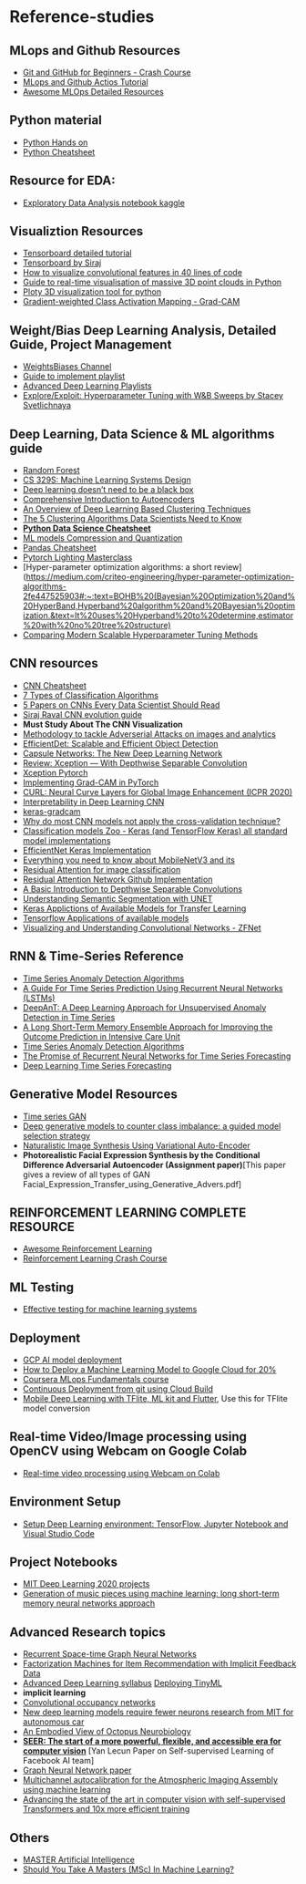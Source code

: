 # Reference-studies

## MLops and Github Resources

* [Git and GitHub for Beginners - Crash Course](https://youtu.be/RGOj5yH7evk)
* [MLops and Github Actios Tutorial](https://www.youtube.com/watch?v=9BgIDqAzfuA&list=PL7WG7YrwYcnDBDuCkFbcyjnZQrdskFsBz)
* [Awesome MLOps Detailed Resources](https://github.com/visenger/awesome-mlops)

## Python material

* [Python Hands on](https://github.com/sayan0506/Reference-studies/blob/main/Python%20Hands%20on.pdf)
* [Python Cheatsheet](https://github.com/sayan0506/Reference-studies/blob/main/Python%20Cheat%20Sheet%20%7C%20Follow%20Dr.%20AngShuMan%20Ghosh%20for%20more.pdf)


## Resource for EDA:

* [Exploratory Data Analysis notebook kaggle](https://www.kaggle.com/amayomordecai/heart-disease-risk-prediction-machine-learning)


## Visualiztion Resources

* [Tensorboard detailed tutorial](https://youtu.be/k7KfYXXrOj0)
* [Tensorboard by Siraj](https://youtu.be/fBVEXKp4DIc)
* [How to visualize convolutional features in 40 lines of code](https://towardsdatascience.com/how-to-visualize-convolutional-features-in-40-lines-of-code-70b7d87b0030)
* [Guide to real-time visualisation of massive 3D point clouds in Python](https://towardsdatascience.com/guide-to-real-time-visualisation-of-massive-3d-point-clouds-in-python-ea6f00241ee0)
* [Ploty 3D visualization tool for python](https://plotly.com/python/3d-scatter-plots/)
* [Gradient-weighted Class Activation Mapping - Grad-CAM](https://medium.com/@mohamedchetoui/grad-cam-gradient-weighted-class-activation-mapping-ffd72742243a)

## Weight/Bias Deep Learning Analysis, Detailed Guide, Project Management

* [WeightsBiases Channel](https://youtube.com/c/WeightsBiases)
* [Guide to implement playlist](https://www.youtube.com/playlist?list=PLD80i8An1OEGajeVo15ohAQYF1Ttle0lk)
* [Advanced Deep Learning Playlists](https://youtube.com/playlist?list=PLD80i8An1OEEe2X5KA_uSvMaEMl0lo4jP)
* [Explore/Exploit: Hyperparameter Tuning with W&B Sweeps by Stacey Svetlichnaya](https://youtu.be/6wRBGNLgQFU)

## Deep Learning, Data Science & ML algorithms guide

* [Random Forest](https://youtu.be/QHOazyP-YlM)
* [CS 329S: Machine Learning Systems Design](https://stanford-cs329s.github.io/syllabus.html)
* [Deep learning doesn’t need to be a black box](https://www.kdnuggets.com/2021/02/deep-learning-not-black-box.html)
* [Comprehensive Introduction to Autoencoders](https://towardsdatascience.com/generating-images-with-autoencoders-77fd3a8dd368)
* [An Overview of Deep Learning Based Clustering Techniques](https://divamgupta.com/unsupervised-learning/2019/03/08/an-overview-of-deep-learning-based-clustering-techniques.html)
* [The 5 Clustering Algorithms Data Scientists Need to Know](https://towardsdatascience.com/the-5-clustering-algorithms-data-scientists-need-to-know-a36d136ef68)
* **[Python Data Science Cheatsheet](https://github.com/sayan0506/Reference-studies/blob/main/Python%20Cheat%20Sheet%20%7C%20Follow%20Dr.%20AngShuMan%20Ghosh%20for%20more.pdf)**
* [ML models Compression and Quantization](https://towardsdatascience.com/machine-learning-models-compression-and-quantization-simplified-a302ddf326f2?gi=ddb830e186db)
* [Pandas Cheatsheet](https://github.com/sayan0506/Reference-studies/blob/main/Pandas%20Cheatsheet.pdf)
* [Pytorch Lighting Masterclass](https://youtube.com/playlist?list=PLaMu-SDt_RB5NUm67hU2pdE75j6KaIOv2)
* [Hyper-parameter optimization algorithms: a short review](https://medium.com/criteo-engineering/hyper-parameter-optimization-algorithms-2fe447525903#:~:text=BOHB%20(Bayesian%20Optimization%20and%20HyperBand,Hyperband%20algorithm%20and%20Bayesian%20optimization.&text=It%20uses%20Hyperband%20to%20determine,estimator%20with%20no%20tree%20structure)
* [Comparing Modern Scalable Hyperparameter Tuning Methods](https://towardsdatascience.com/comparing-modern-scalable-hyperparameter-tuning-methods-dfe9661e947f)

## CNN resources

* [CNN Cheatsheet](https://github.com/sayan0506/Reference-studies/blob/main/CNN_cheatsheet.pdf)
* [7 Types of Classification Algorithms](https://analyticsindiamag.com/7-types-classification-algorithms/)
* [5 Papers on CNNs Every Data Scientist Should Read](https://www.kdnuggets.com/2020/04/5-papers-cnns-data-scientist.html)
* [Siraj Raval CNN evolution guide](https://youtu.be/VKoLGnq15RM)
* **Must Study About The CNN Visualization**
* [Methodology to tackle Adverserial Attacks on images and analytics](https://www.pyimagesearch.com/2021/03/01/adversarial-attacks-with-fgsm-fast-gradient-sign-method/)
* [EfficientDet: Scalable and Efficient Object Detection](https://paperswithcode.com/paper/efficientdet-scalable-and-efficient-object)
* [Capsule Networks: The New Deep Learning Network](https://towardsdatascience.com/capsule-networks-the-new-deep-learning-network-bd917e6818e8)
* [Review: Xception — With Depthwise Separable Convolution](https://towardsdatascience.com/review-xception-with-depthwise-separable-convolution-better-than-inception-v3-image-dc967dd42568?gi=224ea57f354)
* [Xception Pytorch](https://github.com/tstandley/Xception-PyTorch)
* [Implementing Grad-CAM in PyTorch](https://medium.com/@stepanulyanin/implementing-grad-cam-in-pytorch-ea0937c31e82)
* [CURL: Neural Curve Layers for Global Image Enhancement (ICPR 2020)](https://github.com/sjmoran/CURL)
* [Interpretability in Deep Learning CNN](https://wandb.ai/ayush-thakur/interpretability/reports/Interpretability-in-Deep-Learning-With-W-B-CAM-and-GradCAM--Vmlldzo5MTIyNw)
* [keras-gradcam](https://github.com/eclique/keras-gradcam)
* [Why do most CNN models not apply the cross-validation technique?](https://www.google.com/url?sa=t&source=web&rct=j&url=https://datascience.stackexchange.com/questions/47797/using-cross-validation-technique-for-a-cnn-model%23:~:text%3Dk%252Dfold%2520cross%252Dvalidation%2520is,models%2520are%2520easy%2520to%2520optimize.%26text%3DFor%2520a%2520convolutional%2520neural%2520network,possible%2520changes%2520in%2520the%2520architecture.&ved=2ahUKEwjjqcf13tzvAhVlzDgGHXfUAxoQFjABegQIAxAF&usg=AOvVaw0RHcJGtg3qvgoljJXqogXS&cshid=1617269875114)
* [Classification models Zoo - Keras (and TensorFlow Keras) all standard model implementations](https://github.com/qubvel/classification_models)
* [EfficientNet Keras Implementation](https://keras.io/examples/vision/image_classification_efficientnet_fine_tuning/)
* [Everything you need to know about MobileNetV3 and its](https://towardsdatascience.com/everything-you-need-to-know-about-mobilenetv3-and-its-comparison-with-previous-versions-a5d5e5a6eeaa)
* [Residual Attention for image classification](https://arxiv.org/pdf/1704.06904.pdf)
* [Residual Attention Network Github Implementation](https://github.com/deontaepharr/Residual-Attention-Network)
* [A Basic Introduction to Depthwise Separable Convolutions](https://towardsdatascience.com/a-basic-introduction-to-separable-convolutions-b99ec3102728)
* [Understanding Semantic Segmentation with UNET](https://towardsdatascience.com/understanding-semantic-segmentation-with-unet-6be4f42d4b47)
* [Keras Applictions of Available Models for Transfer Learning](https://keras.io/api/applications/)
* [Tensorflow Applications of available models](https://www.tensorflow.org/api_docs/python/tf/keras/applications)
* [Visualizing and Understanding Convolutional Networks - ZFNet](https://github.com/amir-saniyan/ZFNet)


## RNN & Time-Series Reference

* [Time Series Anomaly Detection Algorithms](https://blog.statsbot.co/time-series-anomaly-detection-algorithms-1cef5519aef2)
* [A Guide For Time Series Prediction Using Recurrent Neural Networks (LSTMs)](https://blog.statsbot.co/time-series-prediction-using-recurrent-neural-networks-lstms-807fa6ca7f)
* [DeepAnT: A Deep Learning Approach for Unsupervised Anomaly Detection in Time Series](https://www.researchgate.net/publication/329792334_DeepAnT_A_Deep_Learning_Approach_for_Unsupervised_Anomaly_Detection_in_Time_Series)
* [A Long Short-Term Memory Ensemble Approach for Improving the Outcome Prediction in Intensive Care Unit](https://www.hindawi.com/journals/cmmm/2019/8152713/)
* [Time Series Anomaly Detection Algorithms](https://blog.statsbot.co/time-series-anomaly-detection-algorithms-1cef5519aef2)
* [The Promise of Recurrent Neural Networks for Time Series Forecasting](https://machinelearningmastery.com/promise-recurrent-neural-networks-time-series-forecasting/)
* [Deep Learning Time Series Forecasting](https://github.com/Alro10/deep-learning-time-series#Datasets)

## Generative Model Resources 

* [Time series GAN](https://github.com/sayan0506/Reference-studies/blob/main/1706.02633.pdf)
* [Deep generative models to counter class imbalance: a guided model selection strategy](https://www.researchgate.net/publication/334720715_Deep_generative_models_to_counter_class_imbalance_a_guided_model_selection_strategy)
* [Naturalistic Image Synthesis Using Variational Auto-Encoder](https://bcourses.berkeley.edu/files/70257161/download?download_frd=1)
* **Photorealistic Facial Expression Synthesis by the Conditional Difference Adversarial Autoencoder (Assignment paper)**[This paper gives a review of all  types of GAN Facial_Expression_Transfer_using_Generative_Advers.pdf]


## REINFORCEMENT LEARNING COMPLETE RESOURCE

* [Awesome Reinforcement Learning](https://github.com/aikorea/awesome-rl#lectures)
* [Reinforcement Learning Crash Course](https://github.com/sayan0506/Reference-studies/blob/main/2103.04910.pdf)


## ML Testing

* [Effective testing for machine learning systems](https://www.jeremyjordan.me/testing-ml/)


## Deployment

* [GCP AI model deployment](https://www.youtube.com/watch?v=N2OG1w6bGFo)
* [How to Deploy a Machine Learning Model to Google Cloud for 20%](https://youtu.be/fw6NMQrYc6w)
* [Coursera MLops Fundamentals course](https://www.coursera.org/learn/mlops-fundamentals)
* [Continuous Deployment from git using Cloud Build](https://cloud.google.com/run/docs/continuous-deployment-with-cloud-build)
* [Mobile Deep Learning with TFlite, ML kit and Flutter](https://drive.google.com/drive/folders/1TV3jpPnFbd4pxiVxxxEKxSsZibwUqoVo?usp=sharing), Use this for TFlite model conversion


## Real-time Video/Image processing using OpenCV using Webcam on Google Colab

* [Real-time video processing using Webcam on Colab](https://github.com/sayan0506/Reference-studies/blob/main/Copy_of_colab_webcam.ipynb)

## Environment Setup

* [Setup Deep Learning environment: TensorFlow, Jupyter Notebook and Visual Studio Code](https://techbrij.com/setup-tensorflow-jupyter-notebook-vscode-deep-learning)


## Project Notebooks

* [MIT Deep Learning 2020 projects](https://github.com/aamini/introtodeeplearning)
* [Generation of music pieces using machine learning: long short-term memory neural networks approach](https://www.tandfonline.com/doi/full/10.1080/25765299.2019.1649972)


## Advanced Research topics

* [Recurrent Space-time Graph Neural Networks](https://arxiv.org/pdf/1904.05582.pdf)
* [Factorization Machines for Item Recommendation with Implicit Feedback Data](https://towardsdatascience.com/factorization-machines-for-item-recommendation-with-implicit-feedback-data-5655a7c749db)
* [Advanced Deep Learning syllabus](https://ineuron.ai/home/coursedetail/full-stack-data-science-with-1-year-internship--117)
[Deploying TinyML](https://www.edx.org/course/deploying-tinyml)
* **implicit learning**
* [Convolutional occupancy networks](https://arxiv.org/abs/2003.04618)
* [New deep learning models require fewer neurons research from MIT for autonomous car](https://www.csail.mit.edu/news/new-deep-learning-models-require-fewer-neurons)
* [An Embodied View of Octopus Neurobiology](https://reader.elsevier.com/reader/sd/pii/S0960982212010640?token=37B9883BCED7171DEF055BC38B534C910D169C0176062FB17C6A3ED92E427CC792355E9F0FA0B4B29868DD0721F69F07)
* **[SEER: The start of a more powerful, flexible, and accessible era for computer vision](https://ai.facebook.com/blog/seer-the-start-of-a-more-powerful-flexible-and-accessible-era-for-computer-vision/)** [Yan Lecun Paper on Self-supervised Learning of Facebook AI team]
* [Graph Neural Network paper](https://arxiv.org/pdf/1812.08434.pdf#:~:text=Graph%20neural%20networks%20(GNNs)%20are,its%20neighborhood%20with%20arbitrary%20depth)
* [Multichannel autocalibration for the Atmospheric Imaging Assembly using machine learning](https://media-exp1.licdn.com/dms/document/C561FAQGYxFyBZ1ixGw/feedshare-document-pdf-analyzed/0/1618363682691?e=1618473600&v=beta&t=AW0aYb5iq6ek4-naiFQxlQQ1mPj2OqovxGp5K1SkXAM)
* [Advancing the state of the art in computer vision with self-supervised Transformers and 10x more efficient training](https://ai.facebook.com/blog/dino-paws-computer-vision-with-self-supervised-transformers-and-10x-more-efficient-training/)


## Others

* [MASTER
Artificial Intelligence](https://www.iubh-online.org/master-degree-programmes/artificial-intelligence/?clickref=1100ldAeTXW7&utm_source=private-network&utm_medium=koop&utm_campaign=partner1011l41608)
* [Should You Take A Masters (MSc) In Machine Learning?](https://towardsdatascience.com/should-you-take-a-masters-msc-in-machine-learning-c01336120466)
